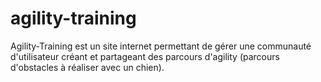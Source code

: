 agility-training
================

Agility-Training est un site internet permettant de gérer une communauté d'utilisateur créant et partageant des parcours d'agility (parcours d'obstacles à réaliser avec un chien).
